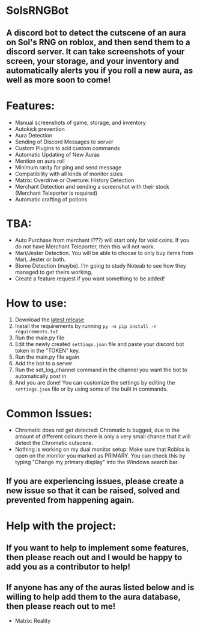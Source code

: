 # SolsRNGBot
## A discord bot to detect the cutscene of an aura on Sol's RNG on roblox, and then send them to a discord server. It can take screenshots of your screen, your storage, and your inventory and automatically alerts you if you roll a new aura, as well as more soon to come!
# Features:
- Manual screenshots of game, storage, and inventory
- Autokick prevention
- Aura Detection
- Sending of Discord Messages to server
- Custom Plugins to add custom commands
- Automatic Updating of New Auras
- Mention on aura roll
- Minimum rarity for ping and send message
- Compatibility with all kinds of monitor sizes
- Matrix: Overdrive or Overture: History Detection
- Merchant Detection and sending a screenshot with their stock (Merchant Teleporter is required)
- Automatic crafting of potions

# TBA:
- Auto Purchase from merchant (???) will start only for void coins. If you do not have Merchant Teleporter, then this will not work.
- Mari/Jester Detection. You will be able to choose to only buy items from Mari, Jester or both.
- Biome Detection (maybe). I'm going to study Noteab to see how they managed to get theirs working.
- Create a feature request if you want something to be added!

# How to use:
1. Download the [latest release](https://github.com/bazthedev/SolsRNGBot/releases/latest)
2. Install the requirements by running `py -m pip install -r requirements.txt`
3. Run the main.py file
4. Edit the newly created `settings.json` file and paste your discord bot token in the "TOKEN" key.
5. Run the main.py file again
6. Add the bot to a server
7. Run the set_log_channel command in the channel you want the bot to automatically post in
8. And you are done! You can customize the settings by editing the `settings.json` file or by using some of the built in commands.

# Common Issues:
- Chromatic does not get detected: Chromatic is bugged, due to the amount of different colours there is only a very small chance that it will detect the Chromatic cutscene.
- Nothing is working on my dual monitor setup: Make sure that Roblox is open on the monitor you marked as PRIMARY. You can check this by typing "Change my primary display" into the Windows search bar.
## If you are experiencing issues, please create a new issue so that it can be raised, solved and prevented from happening again.


# Help with the project:
## If you want to help to implement some features, then please reach out and I would be happy to add you as a contributor to help!
## If anyone has any of the auras listed below and is willing to help add them to the aura database, then please reach out to me!
- Matrix: Reality
